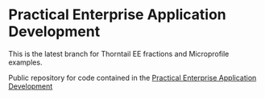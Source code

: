 Practical Enterprise Application Development
=====================================

This is the latest branch for Thorntail EE fractions and Microprofile examples.

Public repository for code contained in the [Practical Enterprise Application Development](http://www.itbuzzpress.com/ebooks/java-ee-7-development-on-wildfly.html)


